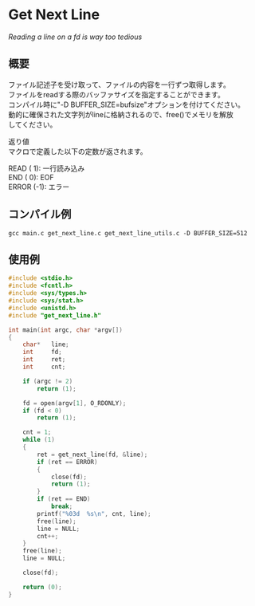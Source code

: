 # Get Next Line

*Reading a line on a fd is way too tedious*

## 概要

ファイル記述子を受け取って、ファイルの内容を一行ずつ取得します。  
ファイルをreadする際のバッファサイズを指定することができます。  
コンパイル時に"-D BUFFER\_SIZE=bufsize"オプションを付けてください。  
動的に確保された文字列がlineに格納されるので、free()でメモリを解放  
してください。  

返り値  
マクロで定義した以下の定数が返されます。  

READ	( 1):	一行読み込み  
END		( 0):	EOF  
ERROR	(-1):	エラー  

## コンパイル例

```Shell
gcc main.c get_next_line.c get_next_line_utils.c -D BUFFER_SIZE=512
```

## 使用例

```c
#include <stdio.h>
#include <fcntl.h>
#include <sys/types.h>
#include <sys/stat.h>
#include <unistd.h>
#include "get_next_line.h"

int	main(int argc, char *argv[])
{
	char*	line;
	int		fd;
	int		ret;
	int		cnt;

	if (argc != 2)
		return (1);

	fd = open(argv[1], O_RDONLY);
	if (fd < 0)
		return (1);

	cnt = 1;
	while (1)
	{
		ret = get_next_line(fd, &line);
		if (ret == ERROR)
		{
			close(fd);
			return (1);
		}
		if (ret == END)
			break;
		printf("%03d  %s\n", cnt, line);
		free(line);
		line = NULL;
		cnt++;
	}
	free(line);
	line = NULL;

	close(fd);

	return (0);
}
```
